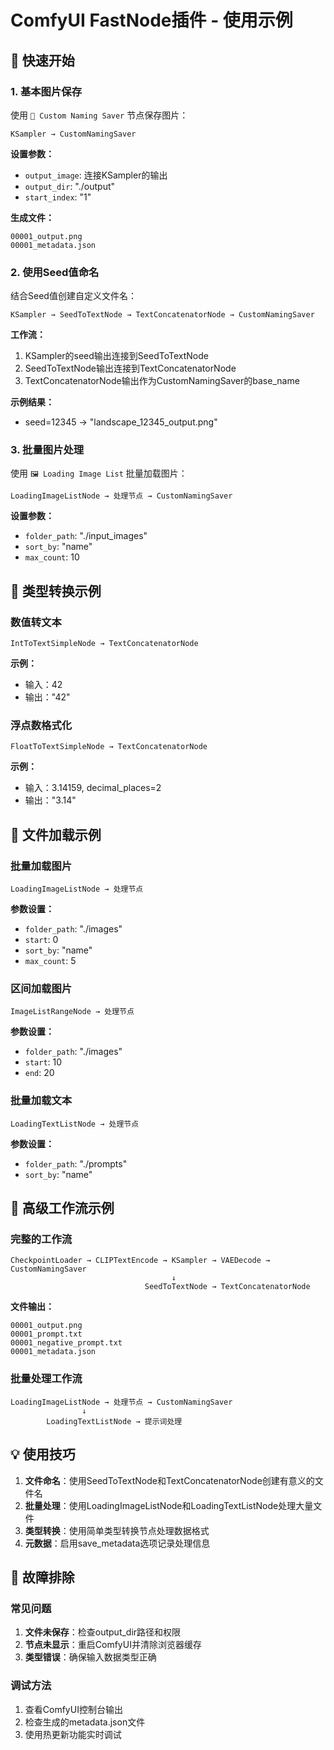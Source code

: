 # ComfyUI FastNode插件 - 使用示例

## 🎯 快速开始

### 1. 基本图片保存
使用 `📝 Custom Naming Saver` 节点保存图片：

```
KSampler → CustomNamingSaver
```

**设置参数：**
- `output_image`: 连接KSampler的输出
- `output_dir`: "./output"
- `start_index`: "1"

**生成文件：**
```
00001_output.png
00001_metadata.json
```

### 2. 使用Seed值命名
结合Seed值创建自定义文件名：

```
KSampler → SeedToTextNode → TextConcatenatorNode → CustomNamingSaver
```

**工作流：**
1. KSampler的seed输出连接到SeedToTextNode
2. SeedToTextNode输出连接到TextConcatenatorNode
3. TextConcatenatorNode输出作为CustomNamingSaver的base_name

**示例结果：**
- seed=12345 → "landscape_12345_output.png"

### 3. 批量图片处理
使用 `🖼️ Loading Image List` 批量加载图片：

```
LoadingImageListNode → 处理节点 → CustomNamingSaver
```

**设置参数：**
- `folder_path`: "./input_images"
- `sort_by`: "name"
- `max_count`: 10

## 🔄 类型转换示例

### 数值转文本
```
IntToTextSimpleNode → TextConcatenatorNode
```

**示例：**
- 输入：42
- 输出："42"

### 浮点数格式化
```
FloatToTextSimpleNode → TextConcatenatorNode
```

**示例：**
- 输入：3.14159, decimal_places=2
- 输出："3.14"

## 📁 文件加载示例

### 批量加载图片
```
LoadingImageListNode → 处理节点
```

**参数设置：**
- `folder_path`: "./images"
- `start`: 0
- `sort_by`: "name"
- `max_count`: 5

### 区间加载图片
```
ImageListRangeNode → 处理节点
```

**参数设置：**
- `folder_path`: "./images"
- `start`: 10
- `end`: 20

### 批量加载文本
```
LoadingTextListNode → 处理节点
```

**参数设置：**
- `folder_path`: "./prompts"
- `sort_by`: "name"

## 🎨 高级工作流示例

### 完整的工作流
```
CheckpointLoader → CLIPTextEncode → KSampler → VAEDecode → CustomNamingSaver
                                    ↓
                              SeedToTextNode → TextConcatenatorNode
```

**文件输出：**
```
00001_output.png
00001_prompt.txt
00001_negative_prompt.txt
00001_metadata.json
```

### 批量处理工作流
```
LoadingImageListNode → 处理节点 → CustomNamingSaver
                ↓
        LoadingTextListNode → 提示词处理
```

## 💡 使用技巧

1. **文件命名**：使用SeedToTextNode和TextConcatenatorNode创建有意义的文件名
2. **批量处理**：使用LoadingImageListNode和LoadingTextListNode处理大量文件
3. **类型转换**：使用简单类型转换节点处理数据格式
4. **元数据**：启用save_metadata选项记录处理信息

## 🔧 故障排除

### 常见问题
1. **文件未保存**：检查output_dir路径和权限
2. **节点未显示**：重启ComfyUI并清除浏览器缓存
3. **类型错误**：确保输入数据类型正确

### 调试方法
1. 查看ComfyUI控制台输出
2. 检查生成的metadata.json文件
3. 使用热更新功能实时调试 